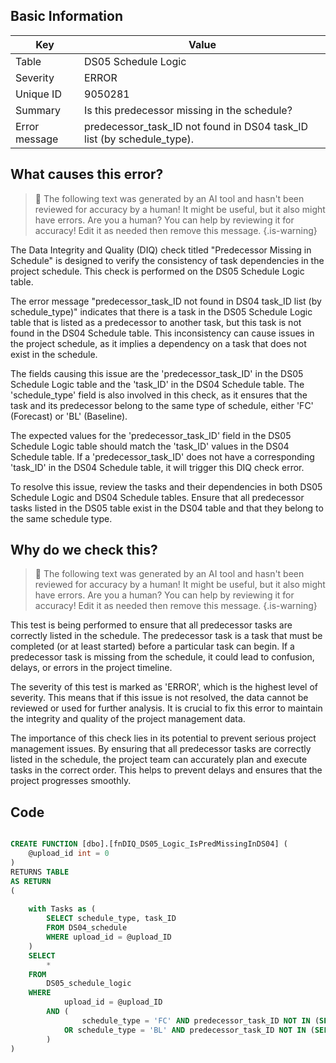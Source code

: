## Basic Information
| Key         | Value          |
|-------------|----------------|
| Table       | DS05 Schedule Logic |
| Severity    | ERROR |
| Unique ID   | 9050281   |
| Summary     | Is this predecessor missing in the schedule? |
| Error message | predecessor_task_ID not found in DS04 task_ID list (by schedule_type). |

## What causes this error?

> :robot: The following text was generated by an AI tool and hasn't been reviewed for accuracy by a human! It might be useful, but it also might have errors. Are you a human? You can help by reviewing it for accuracy! Edit it as needed then remove this message.
{.is-warning}

The Data Integrity and Quality (DIQ) check titled "Predecessor Missing in Schedule" is designed to verify the consistency of task dependencies in the project schedule. This check is performed on the DS05 Schedule Logic table.

The error message "predecessor_task_ID not found in DS04 task_ID list (by schedule_type)" indicates that there is a task in the DS05 Schedule Logic table that is listed as a predecessor to another task, but this task is not found in the DS04 Schedule table. This inconsistency can cause issues in the project schedule, as it implies a dependency on a task that does not exist in the schedule.

The fields causing this issue are the 'predecessor_task_ID' in the DS05 Schedule Logic table and the 'task_ID' in the DS04 Schedule table. The 'schedule_type' field is also involved in this check, as it ensures that the task and its predecessor belong to the same type of schedule, either 'FC' (Forecast) or 'BL' (Baseline).

The expected values for the 'predecessor_task_ID' field in the DS05 Schedule Logic table should match the 'task_ID' values in the DS04 Schedule table. If a 'predecessor_task_ID' does not have a corresponding 'task_ID' in the DS04 Schedule table, it will trigger this DIQ check error. 

To resolve this issue, review the tasks and their dependencies in both DS05 Schedule Logic and DS04 Schedule tables. Ensure that all predecessor tasks listed in the DS05 table exist in the DS04 table and that they belong to the same schedule type.
## Why do we check this?

> :robot: The following text was generated by an AI tool and hasn't been reviewed for accuracy by a human! It might be useful, but it also might have errors. Are you a human? You can help by reviewing it for accuracy! Edit it as needed then remove this message.
{.is-warning}

This test is being performed to ensure that all predecessor tasks are correctly listed in the schedule. The predecessor task is a task that must be completed (or at least started) before a particular task can begin. If a predecessor task is missing from the schedule, it could lead to confusion, delays, or errors in the project timeline. 

The severity of this test is marked as 'ERROR', which is the highest level of severity. This means that if this issue is not resolved, the data cannot be reviewed or used for further analysis. It is crucial to fix this error to maintain the integrity and quality of the project management data. 

The importance of this check lies in its potential to prevent serious project management issues. By ensuring that all predecessor tasks are correctly listed in the schedule, the project team can accurately plan and execute tasks in the correct order. This helps to prevent delays and ensures that the project progresses smoothly.
## Code

```sql

CREATE FUNCTION [dbo].[fnDIQ_DS05_Logic_IsPredMissingInDS04] (
	@upload_id int = 0
)
RETURNS TABLE
AS RETURN
(
	
	with Tasks as (
		SELECT schedule_type, task_ID
		FROM DS04_schedule
		WHERE upload_id = @upload_ID
	)
	SELECT
		*
	FROM
		DS05_schedule_logic
	WHERE
			upload_id = @upload_ID
		AND (
				schedule_type = 'FC' AND predecessor_task_ID NOT IN (SELECT task_ID FROM Tasks WHERE schedule_type = 'FC')
			OR schedule_type = 'BL' AND predecessor_task_ID NOT IN (SELECT task_ID FROM Tasks WHERE schedule_type = 'BL')
		)
)
```
